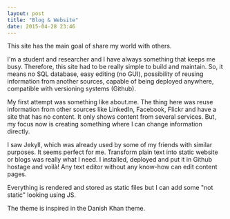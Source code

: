 ```yaml
---
layout: post
title: "Blog & Website"
date: 2015-04-28 23:46
---
```


This site has the main goal of share my world with others.

I'm a student and researcher and I have always something that keeps me busy. Therefore, this site had to be really simple to build and maintain. So, it means no SQL database, easy editing (no GUI), possibility of reusing information from another sources, capable of being deployed anywhere, compatible with versioning systems (Github).

My first attempt was something like about.me. The thing here was reuse information from other sources like LinkedIn, Facebook, Flickr and have a site that has no content. It only shows content from several services. But, my focus now is creating something where I can change information directly.

I saw Jekyll, which was already used by some of my friends with similar purposes. It seems perfect for me. Transform plain text into static website or blogs was really what I need. I installed, deployed and put it in Github hostage and voilà! Any text editor without any know-how can edit content pages.

Everything is rendered and stored as static files but I can add some "not static" looking using JS.

The theme is inspired in the Danish Khan theme.

